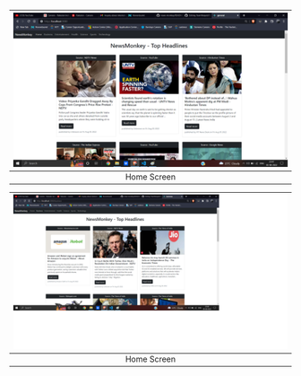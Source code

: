 
| ![](screen-shots/home.png) | 
| :--------------------------------: | 
|            Home Screen             | 


| ![](screen-shots/business.png) | 
| :--------------------------------: | 
|            Home Screen             | 
